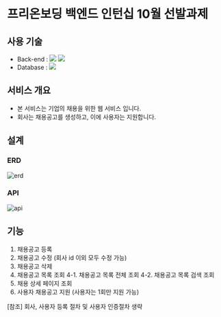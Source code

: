# 프리온보딩 백엔드 인턴십 10월 선발과제

## 사용 기술
- Back-end : <img src="https://img.shields.io/badge/java-007396?style=for-the-flat&logo=OpenJDK&logoColor=white"> <img src="https://img.shields.io/badge/spring-6DB33F?style=for-the-flat&logo=springboot&logoColor=white">
- Database : <img src="https://img.shields.io/badge/mysql-4479A1?style=for-the-flat&logo=mysql&logoColor=white">

## 서비스 개요
- 본 서비스는 기업의 채용을 위한 웹 서비스 입니다.
- 회사는 채용공고를 생성하고, 이에 사용자는 지원합니다.

## 설계
### ERD
![erd](https://img1.daumcdn.net/thumb/R1280x0/?scode=mtistory2&fname=https%3A%2F%2Fblog.kakaocdn.net%2Fdn%2FrZNFo%2Fbtsw0gDE6hU%2FzmpPaIydr0vv48P1gZaLDk%2Fimg.png)

### API
![api](https://img1.daumcdn.net/thumb/R1280x0/?scode=mtistory2&fname=https%3A%2F%2Fblog.kakaocdn.net%2Fdn%2FcjaaRG%2FbtswbeHWY0M%2Ffb5KKMY9YK2Blzt22xakw1%2Fimg.jpg)

## 기능
1. 채용공고 등록
2. 채용공고 수정 (회사 id 이외 모두 수정 가능)
3. 채용공고 삭제
4. 채용공고 목록 조회
   4-1. 채용공고 목록 전체 조회
   4-2. 채용공고 목록 검색 조회
5. 채용 상세 페이지 조회
6. 사용자 채용공고 지원 (사용자는 1회만 지원 가능)

[참조] 회사, 사용자 등록 절차 및 사용자 인증절차 생략